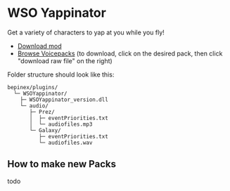 # WSO Yappinator

Get a variety of characters to yap at you while you fly!

* [Download mod](https://github.com/nikkorap/NuclearMods/raw/refs/heads/main/clientside,%20QOL,%20accessibility/WSOYappinator/2.0.1/com.nikkorap.WSOYappinator_2.0.1.dll)
* [Browse Voicepacks](2.0.1/audio) (to download, click on the desired pack, then click "download raw file" on the right)

Folder structure should look like this:
```
bepinex/plugins/
  └─ WSOYappinator/
    ├─ WSOYappinator_version.dll
    └─ audio/
       ├─ Prez/
       │  ├─ eventPriorities.txt
       │  └─ audiofiles.mp3
       └─ Galaxy/
          ├─ eventPriorities.txt
          └─ audiofiles.wav
```
## How to make new Packs

todo

